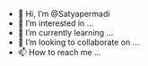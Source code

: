 - 👋 Hi, I’m @Satyapermadi
- 👀 I’m interested in ...
- 🌱 I’m currently learning ...
- 💞️ I’m looking to collaborate on ...
- 📫 How to reach me ...

<!---
Satyapermadi/Satyapermadi is a ✨ special ✨ repository because its `README.md` (this file) appears on your GitHub profile.
You can click the Preview link to take a look at your changes.
--->
